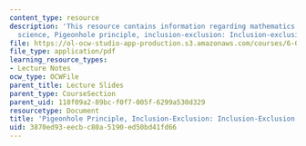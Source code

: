 ```yaml
---
content_type: resource
description: 'This resource contains information regarding mathematics for computer
  science, Pigeonhole principle, inclusion-exclusion: Inclusion-exclusion. '
file: https://ol-ocw-studio-app-production.s3.amazonaws.com/courses/6-042j-mathematics-for-computer-science-spring-2015/3870ed93eecbc80a5190ed50bd41fd66_MIT6_042JS15_InculionExcl.pdf
file_type: application/pdf
learning_resource_types:
- Lecture Notes
ocw_type: OCWFile
parent_title: Lecture Slides
parent_type: CourseSection
parent_uid: 118f09a2-89bc-f0f7-005f-6299a530d329
resourcetype: Document
title: 'Pigeonhole Principle, Inclusion-Exclusion: Inclusion-Exclusion'
uid: 3870ed93-eecb-c80a-5190-ed50bd41fd66
---
```

